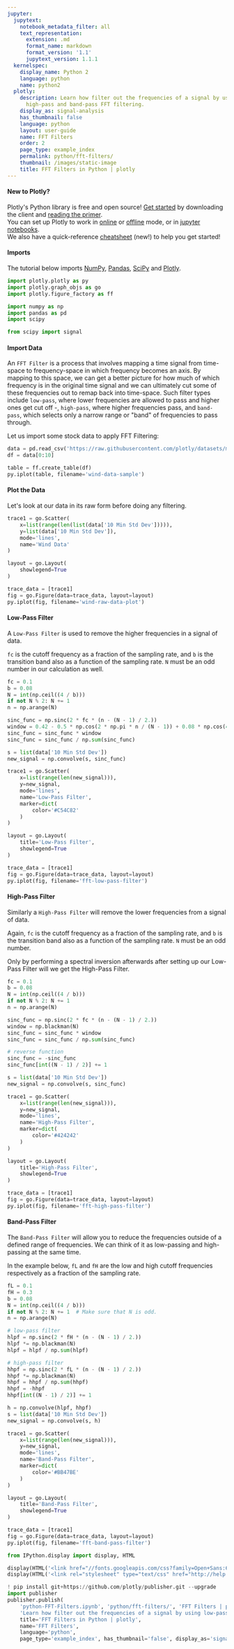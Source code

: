 ```yaml
---
jupyter:
  jupytext:
    notebook_metadata_filter: all
    text_representation:
      extension: .md
      format_name: markdown
      format_version: '1.1'
      jupytext_version: 1.1.1
  kernelspec:
    display_name: Python 2
    language: python
    name: python2
  plotly:
    description: Learn how filter out the frequencies of a signal by using low-pass,
      high-pass and band-pass FFT filtering.
    display_as: signal-analysis
    has_thumbnail: false
    language: python
    layout: user-guide
    name: FFT Filters
    order: 2
    page_type: example_index
    permalink: python/fft-filters/
    thumbnail: /images/static-image
    title: FFT Filters in Python | plotly
---
```


#### New to Plotly?
Plotly's Python library is free and open source! [Get started](https://plot.ly/python/getting-started/) by downloading the client and [reading the primer](https://plot.ly/python/getting-started/).
<br>You can set up Plotly to work in [online](https://plot.ly/python/getting-started/#initialization-for-online-plotting) or [offline](https://plot.ly/python/getting-started/#initialization-for-offline-plotting) mode, or in [jupyter notebooks](https://plot.ly/python/getting-started/#start-plotting-online).
<br>We also have a quick-reference [cheatsheet](https://images.plot.ly/plotly-documentation/images/python_cheat_sheet.pdf) (new!) to help you get started!


#### Imports
The tutorial below imports [NumPy](http://www.numpy.org/), [Pandas](https://plot.ly/pandas/intro-to-pandas-tutorial/), [SciPy](https://www.scipy.org/) and [Plotly](https://plot.ly/python/getting-started/).

```python
import plotly.plotly as py
import plotly.graph_objs as go
import plotly.figure_factory as ff

import numpy as np
import pandas as pd
import scipy

from scipy import signal
```

#### Import Data
An `FFT Filter` is a process that involves mapping a time signal from time-space to frequency-space in which frequency becomes an axis. By mapping to this space, we can get a better picture for how much of which frequency is in the original time signal and we can ultimately cut some of these frequencies out to remap back into time-space. Such filter types include `low-pass`, where lower frequencies are allowed to pass and higher ones get cut off -, `high-pass`, where higher frequencies pass, and `band-pass`, which selects only a narrow range or "band" of frequencies to pass through.

Let us import some stock data to apply FFT Filtering:

```python
data = pd.read_csv('https://raw.githubusercontent.com/plotly/datasets/master/wind_speed_laurel_nebraska.csv')
df = data[0:10]

table = ff.create_table(df)
py.iplot(table, filename='wind-data-sample')
```

#### Plot the Data
Let's look at our data in its raw form before doing any filtering.

```python
trace1 = go.Scatter(
    x=list(range(len(list(data['10 Min Std Dev'])))),
    y=list(data['10 Min Std Dev']),
    mode='lines',
    name='Wind Data'
)

layout = go.Layout(
    showlegend=True
)

trace_data = [trace1]
fig = go.Figure(data=trace_data, layout=layout)
py.iplot(fig, filename='wind-raw-data-plot')
```

#### Low-Pass Filter
A `Low-Pass Filter` is used to remove the higher frequencies in a signal of data.

`fc` is the cutoff frequency as a fraction of the sampling rate, and `b` is the transition band also as a function of the sampling rate. `N` must be an odd number in our calculation as well.

```python
fc = 0.1
b = 0.08
N = int(np.ceil((4 / b)))
if not N % 2: N += 1
n = np.arange(N)

sinc_func = np.sinc(2 * fc * (n - (N - 1) / 2.))
window = 0.42 - 0.5 * np.cos(2 * np.pi * n / (N - 1)) + 0.08 * np.cos(4 * np.pi * n / (N - 1))
sinc_func = sinc_func * window
sinc_func = sinc_func / np.sum(sinc_func)

s = list(data['10 Min Std Dev'])
new_signal = np.convolve(s, sinc_func)

trace1 = go.Scatter(
    x=list(range(len(new_signal))),
    y=new_signal,
    mode='lines',
    name='Low-Pass Filter',
    marker=dict(
        color='#C54C82'
    )
)

layout = go.Layout(
    title='Low-Pass Filter',
    showlegend=True
)

trace_data = [trace1]
fig = go.Figure(data=trace_data, layout=layout)
py.iplot(fig, filename='fft-low-pass-filter')
```

#### High-Pass Filter
Similarly a `High-Pass Filter` will remove the lower frequencies from a signal of data.

Again, `fc` is the cutoff frequency as a fraction of the sampling rate, and `b` is the transition band also as a function of the sampling rate. `N` must be an odd number.

Only by performing a spectral inversion afterwards after setting up our Low-Pass Filter will we get the High-Pass Filter.

```python
fc = 0.1
b = 0.08
N = int(np.ceil((4 / b)))
if not N % 2: N += 1
n = np.arange(N)

sinc_func = np.sinc(2 * fc * (n - (N - 1) / 2.))
window = np.blackman(N)
sinc_func = sinc_func * window
sinc_func = sinc_func / np.sum(sinc_func)

# reverse function
sinc_func = -sinc_func
sinc_func[int((N - 1) / 2)] += 1

s = list(data['10 Min Std Dev'])
new_signal = np.convolve(s, sinc_func)

trace1 = go.Scatter(
    x=list(range(len(new_signal))),
    y=new_signal,
    mode='lines',
    name='High-Pass Filter',
    marker=dict(
        color='#424242'
    )
)

layout = go.Layout(
    title='High-Pass Filter',
    showlegend=True
)

trace_data = [trace1]
fig = go.Figure(data=trace_data, layout=layout)
py.iplot(fig, filename='fft-high-pass-filter')
```

#### Band-Pass Filter
The `Band-Pass Filter` will allow you to reduce the frequencies outside of a defined range of frequencies. We can think of it as low-passing and high-passing at the same time.

In the example below, `fL` and `fH` are the low and high cutoff frequencies respectively as a fraction of the sampling rate.

```python
fL = 0.1
fH = 0.3
b = 0.08
N = int(np.ceil((4 / b)))
if not N % 2: N += 1  # Make sure that N is odd.
n = np.arange(N)

# low-pass filter
hlpf = np.sinc(2 * fH * (n - (N - 1) / 2.))
hlpf *= np.blackman(N)
hlpf = hlpf / np.sum(hlpf)

# high-pass filter
hhpf = np.sinc(2 * fL * (n - (N - 1) / 2.))
hhpf *= np.blackman(N)
hhpf = hhpf / np.sum(hhpf)
hhpf = -hhpf
hhpf[int((N - 1) / 2)] += 1

h = np.convolve(hlpf, hhpf)
s = list(data['10 Min Std Dev'])
new_signal = np.convolve(s, h)

trace1 = go.Scatter(
    x=list(range(len(new_signal))),
    y=new_signal,
    mode='lines',
    name='Band-Pass Filter',
    marker=dict(
        color='#BB47BE'
    )
)

layout = go.Layout(
    title='Band-Pass Filter',
    showlegend=True
)

trace_data = [trace1]
fig = go.Figure(data=trace_data, layout=layout)
py.iplot(fig, filename='fft-band-pass-filter')
```

```python
from IPython.display import display, HTML

display(HTML('<link href="//fonts.googleapis.com/css?family=Open+Sans:600,400,300,200|Inconsolata|Ubuntu+Mono:400,700" rel="stylesheet" type="text/css" />'))
display(HTML('<link rel="stylesheet" type="text/css" href="http://help.plot.ly/documentation/all_static/css/ipython-notebook-custom.css">'))

! pip install git+https://github.com/plotly/publisher.git --upgrade
import publisher
publisher.publish(
    'python-FFT-Filters.ipynb', 'python/fft-filters/', 'FFT Filters | plotly',
    'Learn how filter out the frequencies of a signal by using low-pass, high-pass and band-pass FFT filtering.',
    title='FFT Filters in Python | plotly',
    name='FFT Filters',
    language='python',
    page_type='example_index', has_thumbnail='false', display_as='signal-analysis', order=2)
```

```python

```
